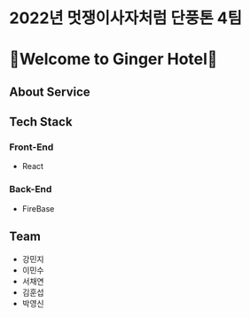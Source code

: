 # 2022년 멋쟁이사자처럼 단풍톤 4팀
# 🎃Welcome to Ginger Hotel🎃

## About Service

## Tech Stack
### Front-End
* React
### Back-End
* FireBase

## Team
* 강민지
* 이민수
* 서채연
* 김훈섭
* 박영신
